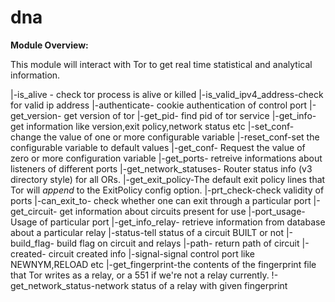 # dna
**Module Overview:**

This module will interact with Tor to get real time statistical and analytical information.

|-is_alive - check tor process is alive or killed
|-is_valid_ipv4_address-check for valid ip address
|-authenticate- cookie authentication of control port
|-get_version- get version of tor 
|-get_pid- find pid of tor service
|-get_info- get information like version,exit policy,network status etc
|-set_conf- change the value of one or more configurable variable
|-reset_conf-set the configurable variable to default values
|-get_conf- Request the value of zero or more configuration variable
|-get_ports- retreive informations about listeners of different ports
|-get_network_statuses- Router status info (v3 directory style) for all ORs.
|-get_exit_policy-The default exit policy lines that Tor will *append* to the ExitPolicy config option.
|-prt_check-check validity of ports
|-can_exit_to- check whether one can exit through a particular port
|-get_circuit- get information about circuits present for use
|-port_usage-Usage of particular port
|-get_info_relay- retrieve information from database about a particular relay
|-status-tell status of a circuit BUILT or not
|-build_flag- build flag on circuit and relays
|-path- return path of circuit
|-created- circuit created info
|-signal-signal control port like NEWNYM,RELOAD etc
|-get_fingerprint-the contents of the fingerprint file that Tor writes as a relay, or a 551 if we're not a relay currently.
!-get_network_status-network status of a relay with given fingerprint
